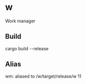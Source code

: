 # w

Work manager

## Build
cargo build --release

## Alias
wm: aliased to <w-loc>/w/target/release/w 11
